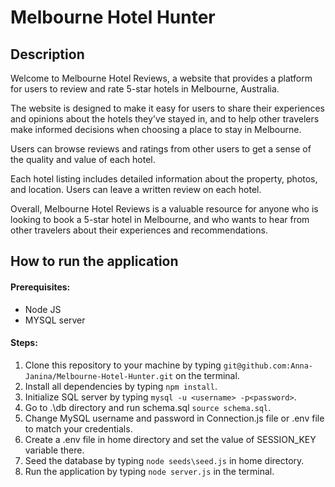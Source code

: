 # Melbourne Hotel Hunter

## Description

Welcome to Melbourne Hotel Reviews, a website that provides a platform for users to review and rate 5-star hotels in Melbourne, Australia.

The website is designed to make it easy for users to share their experiences and opinions about the hotels they've stayed in, and to help other travelers make informed decisions when choosing a place to stay in Melbourne.

Users can browse reviews and ratings from other users to get a sense of the quality and value of each hotel.

Each hotel listing includes detailed information about the property, photos, and location. Users can leave a written review on each hotel.

Overall, Melbourne Hotel Reviews is a valuable resource for anyone who is looking to book a 5-star hotel in Melbourne, and who wants to hear from other travelers about their experiences and recommendations.

## How to run the application

#### Prerequisites:
- Node JS
- MYSQL server

#### Steps:

1) Clone this repository to your machine by typing `git@github.com:Anna-Janina/Melbourne-Hotel-Hunter.git` on the terminal.
2) Install all dependencies by typing `npm install`.
3) Initialize SQL server by typing `mysql -u <username> -p<password>`.
4) Go to .\db directory and run schema.sql `source schema.sql`.
5) Change MySQL username and password in Connection.js file or .env file to match your credentials.
6) Create a .env file in home directory and set the value of SESSION_KEY variable there.
6) Seed the database by typing `node seeds\seed.js` in home directory.
7) Run the application by typing `node server.js` in the terminal.
